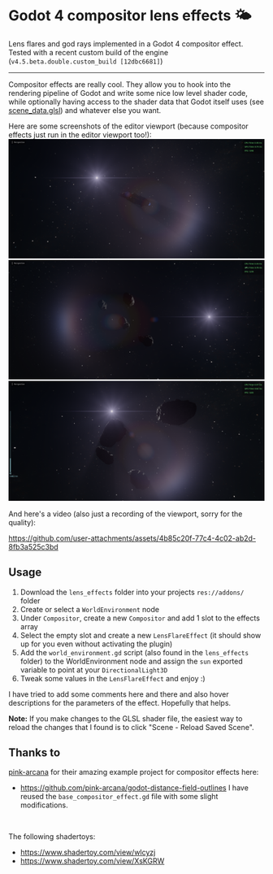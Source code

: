 # Godot 4 compositor lens effects 🌤️
Lens flares and god rays implemented in a Godot 4 compositor effect. Tested with a recent custom build of the engine (`v4.5.beta.double.custom_build [12dbc6681]`)

---

Compositor effects are really cool. They allow you to hook into the rendering pipeline of Godot and write some nice low level shader code, while optionally having access to the shader data that Godot itself uses (see [scene_data.glsl](addons/lens_effects/shader_includes/scene_data.glsl)) and whatever else you want.

Here are some screenshots of the editor viewport (because compositor effects just run in the editor viewport too!):
![screenshot1](media/screenshot1.png)
![screenshot2](media/screenshot2.png)
![screenshot3](media/screenshot3.png)

And here's a video (also just a recording of the viewport, sorry for the quality):

https://github.com/user-attachments/assets/4b85c20f-77c4-4c02-ab2d-8fb3a525c3bd



## Usage
1. Download the `lens_effects` folder into your projects `res://addons/` folder
2. Create or select a `WorldEnvironment` node
3. Under `Compositor`, create a new `Compositor` and add 1 slot to the effects array
4. Select the empty slot and create a new `LensFlareEffect` (it should show up for you even without activating the plugin)
5. Add the `world_environment.gd` script (also found in the `lens_effects` folder) to the WorldEnvironment node and assign the `sun` exported variable to point at your `DirectionalLight3D`
6. Tweak some values in the `LensFlareEffect` and enjoy :)

I have tried to add some comments here and there and also hover descriptions for the parameters of the effect. Hopefully that helps.

**Note:** If you make changes to the GLSL shader file, the easiest way to reload the changes that I found is to click "Scene - Reload Saved Scene".


## Thanks to
[pink-arcana](https://github.com/pink-arcana) for their amazing example project for compositor effects here:
- https://github.com/pink-arcana/godot-distance-field-outlines
I have reused the `base_compositor_effect.gd` file with some slight modifications.

<br>

The following shadertoys:
- https://www.shadertoy.com/view/wlcyzj
- https://www.shadertoy.com/view/XsKGRW
